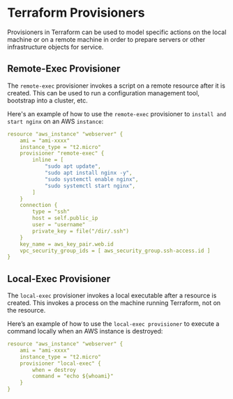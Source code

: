 # Terraform Provisioners

Provisioners in Terraform can be used to model specific actions on the local machine or on a remote machine in order to prepare servers or other infrastructure objects for service.

## Remote-Exec Provisioner

The `remote-exec` provisioner invokes a script on a remote resource after it is created. This can be used to run a configuration management tool, bootstrap into a cluster, etc. 

Here's an example of how to use the `remote-exec` provisioner to `install and start nginx` on an AWS `instance`:

```yml
resource "aws_instance" "webserver" {
    ami = "ami-xxxx"
    instance_type = "t2.micro"
    provisioner "remote-exec" {
        inline = [ 
            "sudo apt update",
            "sudo apt install nginx -y",
            "sudo systemctl enable nginx",
            "sudo systemctl start nginx",
        ]
    }
    connection {
        type = "ssh"
        host = self.public_ip
        user = "username"
        private_key = file("/dir/.ssh")
    }
    key_name = aws_key_pair.web.id
    vpc_security_group_ids = [ aws_security_group.ssh-access.id ]
}
```

## Local-Exec Provisioner

The `local-exec` provisioner invokes a local executable after a resource is created. This invokes a process on the machine running Terraform, not on the resource.

Here’s an example of how to use the `local-exec provisioner` to execute a command locally when an AWS instance is destroyed:

```yml
resource "aws_instance" "webserver" {
    ami = "ami-xxxx"
    instance_type = "t2.micro"
    provisioner "local-exec" {
        when = destroy
        command = "echo ${whoami}"
    }
}
```
